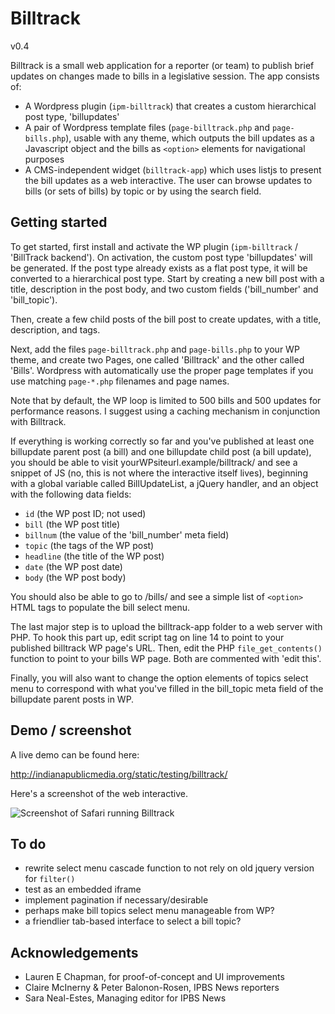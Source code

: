 # Billtrack
v0.4

Billtrack is a small web application for a reporter (or team) to publish brief updates on changes made to bills in a legislative session. The app consists of:

* A Wordpress plugin (`ipm-billtrack`) that creates a custom hierarchical post type, 'billupdates'
* A pair of Wordpress template files (`page-billtrack.php` and `page-bills.php`), usable with any theme, which outputs the bill updates as a Javascript object and the bills as `<option>` elements for navigational purposes
* A CMS-independent widget (`billtrack-app`) which uses listjs to present the bill updates as a web interactive. The user can browse updates to bills (or sets of bills) by topic or by using the search field.

## Getting started

To get started, first install and activate the WP plugin (`ipm-billtrack` / 'BillTrack backend'). On activation, the custom post type 'billupdates' will be generated. If the post type already exists as a flat post type, it will be converted to a hierarchical post type. Start by creating a new bill post with a title, description in the post body, and two custom fields ('bill_number' and 'bill_topic').

Then, create a few child posts of the bill post to create updates, with a title, description, and tags.

Next, add the files `page-billtrack.php` and `page-bills.php` to your WP theme, and create two Pages, one called 'Billtrack' and the other called 'Bills'. Wordpress with automatically use the proper page templates if you use matching `page-*.php` filenames and page names.

Note that by default, the WP loop is limited to 500 bills and 500 updates for performance reasons. I suggest using a caching mechanism in conjunction with Billtrack.

If everything is working correctly so far and you've published at least one billupdate parent post (a bill) and one billupdate child post (a bill update), you should be able to visit yourWPsiteurl.example/billtrack/ and see a snippet of JS (no, this is not where the interactive itself lives), beginning with a global variable called BillUpdateList, a jQuery handler, and an object with the following data fields:

* `id` (the WP post ID; not used)
* `bill` (the WP post title)
* `billnum` (the value of the 'bill_number' meta field)
* `topic` (the tags of the WP post)
* `headline` (the title of the WP post)
* `date` (the WP post date)
* `body` (the WP post body)

You should also be able to go to /bills/ and see a simple list of `<option>` HTML tags to populate the bill select menu.

The last major step is to upload the billtrack-app folder to a web server with PHP. To hook this part up, edit script tag on line 14 to point to your published billtrack WP page's URL. Then, edit the PHP `file_get_contents()` function to point to your bills WP page. Both are commented with 'edit this'.

Finally, you will also want to change the option elements of topics select menu to correspond with what you've filled in the bill_topic meta field of the billupdate parent posts in WP.

## Demo / screenshot

A live demo can be found here:

http://indianapublicmedia.org/static/testing/billtrack/

Here's a screenshot of the web interactive.

![Screenshot of Safari running Billtrack](/billtrack-screenshot.png?raw=true "Screenshot of Billtrack in Safari")

## To do

* rewrite select menu cascade function to not rely on old jquery version for `filter()`
* test as an embedded iframe
* implement pagination if necessary/desirable
* perhaps make bill topics select menu manageable from WP?
* a friendlier tab-based interface to select a bill topic?

## Acknowledgements

* Lauren E Chapman, for proof-of-concept and UI improvements
* Claire McInerny & Peter Balonon-Rosen, IPBS News reporters
* Sara Neal-Estes, Managing editor for IPBS News